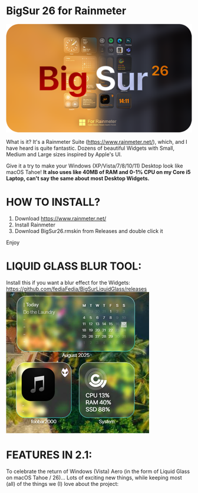 BigSur 26 for Rainmeter
=======================
![Preview](https://github.com/fediaFedia/BigSurRainmeter/blob/main/preview.png)

What is it?
It's a Rainmeter Suite (https://www.rainmeter.net/), which, and I have heard is quite fantastic.
Dozens of beautiful Widgets with Small, Medium and Large sizes inspired by Apple's UI.

Give it a try to make your Windows (XP/Vista/7/8/10/11) Desktop look like macOS Tahoe!
__It also uses like 40MB of RAM and 0-1% CPU on my Core i5 Laptop, can't say the same about most Desktop Widgets.__

# HOW TO INSTALL?

1. Download https://www.rainmeter.net/
2. Install Rainmeter 
3. Download BigSur26.rmskin from Releases and double click it

Enjoy 

# LIQUID GLASS BLUR TOOL:

Install this if you want a blur effect for the Widgets: https://github.com/fediaFedia/BigSurLiquidGlass/releases
![Preview](https://github.com/fediaFedia/BigSurLiquidGlass/blob/main/preview.png)

# FEATURES IN 2.1:

To celebrate the return of Windows (Vista) Aero (in the form of Liquid Glass on macOS Tahoe / 26)...
Lots of exciting new things, while keeping most (all) of the things we (I) love about the project:
